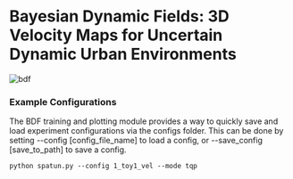 # Bayesian Dynamic Fields: 3D Velocity Maps for Uncertain Dynamic Urban Environments

![bdf](./bdf.png?raw=true "SpaTUn")

### Example Configurations

The BDF training and plotting module provides a way to quickly save and load experiment configurations via the configs folder. This can be done by setting --config [config_file_name] to load a config, or --save_config [save_to_path] to save a config. 
```
python spatun.py --config 1_toy1_vel --mode tqp
```
